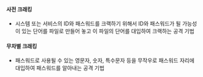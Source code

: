#### 사전 크래킹
- 시스템 또는 서비스의 ID와 패스워드를 크랙하기 위해서 ID와 패스워드가 될 가능성이 있는 단어를 파일로 만들어 놓고 이 파일의 단어를 대입하여 크랙하는 공격 기법
#### 무차별 크래킹
- 패스워드로 사용될 수 있는 영문자, 숫자, 특수문자 등을 무작우로 패스워드 자리에 대입하여 패스워드를 알아내는 공격 기법